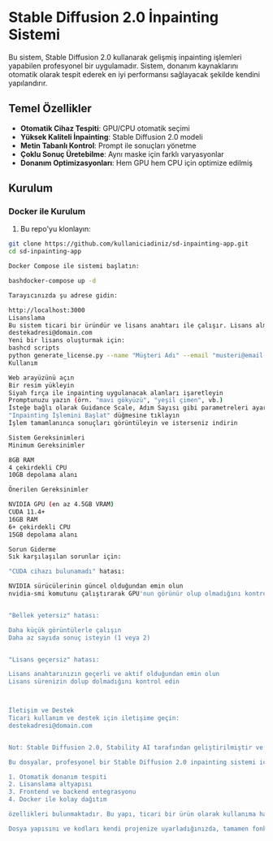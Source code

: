 # Stable Diffusion 2.0 İnpainting Sistemi

Bu sistem, Stable Diffusion 2.0 kullanarak gelişmiş inpainting işlemleri yapabilen profesyonel bir uygulamadır. Sistem, donanım kaynaklarını otomatik olarak tespit ederek en iyi performansı sağlayacak şekilde kendini yapılandırır.

## Temel Özellikler

- **Otomatik Cihaz Tespiti**: GPU/CPU otomatik seçimi
- **Yüksek Kaliteli İnpainting**: Stable Diffusion 2.0 modeli
- **Metin Tabanlı Kontrol**: Prompt ile sonuçları yönetme
- **Çoklu Sonuç Üretebilme**: Aynı maske için farklı varyasyonlar
- **Donanım Optimizasyonları**: Hem GPU hem CPU için optimize edilmiş

## Kurulum

### Docker ile Kurulum

1. Bu repo'yu klonlayın:
```bash
git clone https://github.com/kullaniciadiniz/sd-inpainting-app.git
cd sd-inpainting-app

Docker Compose ile sistemi başlatın:

bashdocker-compose up -d

Tarayıcınızda şu adrese gidin:

http://localhost:3000
Lisanslama
Bu sistem ticari bir üründür ve lisans anahtarı ile çalışır. Lisans almak için iletişime geçin:
destekadresi@domain.com
Yeni bir lisans oluşturmak için:
bashcd scripts
python generate_license.py --name "Müşteri Adı" --email "musteri@email.com" --plan pro --days 365
Kullanım

Web arayüzünü açın
Bir resim yükleyin
Siyah fırça ile inpainting uygulanacak alanları işaretleyin
Promptunuzu yazın (örn. "mavi gökyüzü", "yeşil çimen", vb.)
İsteğe bağlı olarak Guidance Scale, Adım Sayısı gibi parametreleri ayarlayın
"Inpainting İşlemini Başlat" düğmesine tıklayın
İşlem tamamlanınca sonuçları görüntüleyin ve isterseniz indirin

Sistem Gereksinimleri
Minimum Gereksinimler

8GB RAM
4 çekirdekli CPU
10GB depolama alanı

Önerilen Gereksinimler

NVIDIA GPU (en az 4.5GB VRAM)
CUDA 11.4+
16GB RAM
6+ çekirdekli CPU
15GB depolama alanı

Sorun Giderme
Sık karşılaşılan sorunlar için:

"CUDA cihazı bulunamadı" hatası:

NVIDIA sürücülerinin güncel olduğundan emin olun
nvidia-smi komutunu çalıştırarak GPU'nun görünür olup olmadığını kontrol edin


"Bellek yetersiz" hatası:

Daha küçük görüntülerle çalışın
Daha az sayıda sonuç isteyin (1 veya 2)


"Lisans geçersiz" hatası:

Lisans anahtarınızın geçerli ve aktif olduğundan emin olun
Lisans sürenizin dolup dolmadığını kontrol edin



İletişim ve Destek
Ticari kullanım ve destek için iletişime geçin:
destekadresi@domain.com


Not: Stable Diffusion 2.0, Stability AI tarafından geliştirilmiştir ve CreativeML Open RAIL-M lisansı altında dağıtılmaktadır.

Bu dosyalar, profesyonel bir Stable Diffusion 2.0 inpainting sistemi için temel bir kod tabanını oluşturmaktadır. Sistemde:

1. Otomatik donanım tespiti
2. Lisanslama altyapısı
3. Frontend ve backend entegrasyonu
4. Docker ile kolay dağıtım

özellikleri bulunmaktadır. Bu yapı, ticari bir ürün olarak kullanıma hazırdır ve gerektiğinde özel ihtiyaçlara göre genişletilebilir. 

Dosya yapısını ve kodları kendi projenize uyarladığınızda, tamamen fonksiyonel bir sistem elde edeceksiniz. Lütfen herhangi bir özel ihtiyacınız veya sorunuz olursa belirtin!